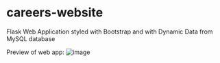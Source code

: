 # careers-website
Flask Web Application styled with Bootstrap and with Dynamic Data from MySQL database

Preview of web app:
![image](https://user-images.githubusercontent.com/123865026/227905065-1e233602-1d59-4c4d-87cb-4c6c63a9a9a2.png)

